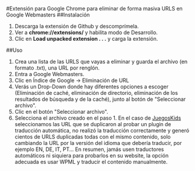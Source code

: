 #Extensión para Google Chrome para eliminar de forma masiva URLS en Google Webmasters
##Instalación
1. Descarga la extensión de Github y descomprímela.
2. Ver a **chrome://extensions/** y habilita modo de Desarrollo.
3. Clic en **Load unpacked extension . . .** y carga la extensión.

##Uso
1. Crea una lista de las URLS que vayas a eliminar y guarda el archivo (en formato .txt), una URL por renglón.
2. Entra a Google Webmasters.
3. Clic en Índice de Google -> Eliminación de URL
4. Verás un Drop-Down donde hay diferentes opciones a escoger (Eliminación de caché, eliminación de directorio, eliminación de los resultados de búsqueda y de la caché), junto al botón de "Seleccionar archivo".
5. Clic en el botón "Seleccionar archivo".
6. Selecciona el archivo creado en el paso 1. En el caso de [JuegosKids](http://www.juegoskids.com/) seleccionamos las URL que se duplicaron al probar un plugin de traducción automática, no realizó la traducción correctamente y generó cientos de URLS duplicadas todas con el mismo contenido, solo cambiando la URL por la versión del idioma que debería traducir, por ejemplo EN, DE, IT, PT... En resumen, jamás usen traductores automáticos ni siquiera para probarlos en su website, la opción adecuada es usar WPML y traducir el contenido manualmente.
